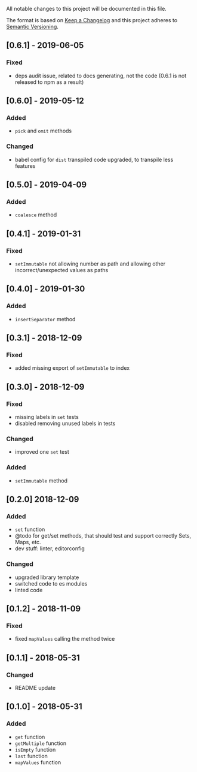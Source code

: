 All notable changes to this project will be documented in this file.

The format is based on [Keep a Changelog](http://keepachangelog.com/en/1.0.0/)
and this project adheres to [Semantic Versioning](http://semver.org/spec/v2.0.0.html).

## [0.6.1] - 2019-06-05
### Fixed
- deps audit issue, related to docs generating, not the code (0.6.1 is not released to npm as a result)

## [0.6.0] - 2019-05-12
### Added
- `pick` and `omit` methods
### Changed
- babel config for `dist` transpiled code upgraded, to transpile less features

## [0.5.0] - 2019-04-09
### Added
- `coalesce` method

## [0.4.1] - 2019-01-31
### Fixed
- `setImmutable` not allowing number as path and allowing other incorrect/unexpected values as paths

## [0.4.0] - 2019-01-30
### Added
- `insertSeparator` method

## [0.3.1] - 2018-12-09
### Fixed
- added missing export of `setImmutable` to index

## [0.3.0] - 2018-12-09
### Fixed
- missing labels in `set` tests
- disabled removing unused labels in tests
### Changed
- improved one `set` test
### Added
- `setImmutable` method

## [0.2.0] 2018-12-09
### Added
- `set` function
- @todo for get/set methods, that should test and support correctly Sets, Maps, etc.
- dev stuff: linter, editorconfig

### Changed
- upgraded library template
- switched code to es modules
- linted code

## [0.1.2] - 2018-11-09
### Fixed
- fixed `mapValues` calling the method twice

## [0.1.1] - 2018-05-31
### Changed
- README update

## [0.1.0] - 2018-05-31
### Added
- `get` function 
- `getMultiple` function 
- `isEmpty` function 
- `last` function 
- `mapValues` function 
